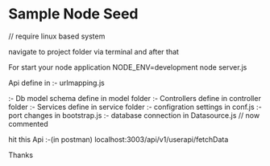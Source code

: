 # Sample Node Seed 

// require linux based system


navigate to project folder via terminal and after that

For start your node application
NODE_ENV=development node server.js




Api define in :-
urlmapping.js

:- Db model schema define in model folder
:- Controllers define in controller folder
:- Services define in service folder
:- configration settings in conf.js
:- port changes in bootstrap.js
:- database connection in Datasource.js  // now commented

 hit this Api :-(in postman)
localhost:3003/api/v1/userapi/fetchData



Thanks

